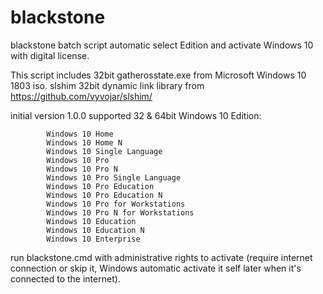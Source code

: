 # blackstone
blackstone batch script automatic select Edition and activate Windows 10 with digital license.

This script includes 32bit gatherosstate.exe from Microsoft Windows 10 1803 iso. slshim 32bit dynamic link library from https://github.com/vyvojar/slshim/

initial version 1.0.0
supported 32 & 64bit Windows 10 Edition:

            Windows 10 Home
            Windows 10 Home N
            Windows 10 Single Language
            Windows 10 Pro
            Windows 10 Pro N
            Windows 10 Pro Single Language
            Windows 10 Pro Education
            Windows 10 Pro Education N
            Windows 10 Pro for Workstations
            Windows 10 Pro N for Workstations
            Windows 10 Education
            Windows 10 Education N
            Windows 10 Enterprise
            
run blackstone.cmd with administrative rights to activate (require internet connection or skip it, Windows automatic activate it self later when it's connected to the internet).
